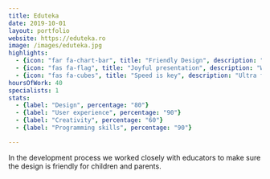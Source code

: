 ```yaml
---
title: Eduteka
date: 2019-10-01
layout: portfolio
website: https://eduteka.ro
image: /images/eduteka.jpg
highlights: 
  - {icon: "far fa-chart-bar", title: "Friendly Design", description: "Clean simple design to be used by children and parents."}
  - {icon: "fas fa-flag", title: "Joyful presentation", description: "Website designed to resemble with children books."}
  - {icon: "fas fa-cubes", title: "Speed is key", description: "Ultra fast load time, averaging less than 3 seconds."}
hoursOfWork: 40
specialists: 1
stats:
  - {label: "Design", percentage: "80"}
  - {label: "User experience", percentage: "90"}
  - {label: "Creativity", percentage: "60"}
  - {label: "Programming skills", percentage: "90"}

---
```


In the development process we worked closely with educators to make sure the design is friendly for children and parents.
